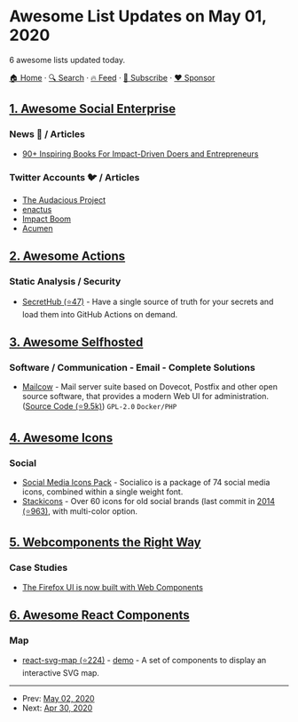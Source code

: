 # Awesome List Updates on May 01, 2020

6 awesome lists updated today.

[🏠 Home](/README.md) · [🔍 Search](https://www.trackawesomelist.com/search/) · [🔥 Feed](https://www.trackawesomelist.com/rss.xml) · [📮 Subscribe](https://trackawesomelist.us17.list-manage.com/subscribe?u=d2f0117aa829c83a63ec63c2f&id=36a103854c) · [❤️  Sponsor](https://github.com/sponsors/theowenyoung)



## [1. Awesome Social Enterprise](/content/RayBB/awesome-social-enterprise/README.md)

### News 📰 / Articles

*   [90+ Inspiring Books For Impact-Driven Doers and Entrepreneurs](https://www.impactboom.org/blog/2020/1/10/90-inspiring-books-for-impact-driven-doers-and-social-entrepreneurs)

### Twitter Accounts 🐦 / Articles

*   [The Audacious Project](https://twitter.com/theaudaciousprj)
*   [enactus](https://twitter.com/enactus)
*   [Impact Boom](https://twitter.com/ImpactBoomOrg)
*   [Acumen](https://twitter.com/Acumen)

## [2. Awesome Actions](/content/sdras/awesome-actions/README.md)

### Static Analysis / Security

*   [SecretHub (⭐47)](https://github.com/secrethub/actions) - Have a single source of truth for your secrets and load them into GitHub Actions on demand.

## [3. Awesome Selfhosted](/content/awesome-selfhosted/awesome-selfhosted/README.md)

### Software / Communication - Email - Complete Solutions

*   [Mailcow](https://mailcow.email/) - Mail server suite based on Dovecot, Postfix and other open source software, that provides a modern Web UI for administration. ([Source Code (⭐9.5k)](https://github.com/mailcow/mailcow-dockerized)) `GPL-2.0` `Docker/PHP`

## [4. Awesome Icons](/content/vkarampinis/awesome-icons/README.md)

### Social

*   [Social Media Icons Pack](https://www.fontfabric.com/fonts/social-media-icons-pack/) - Socialico is a package of 74 social media icons, combined within a single weight font.
*   [Stackicons](http://stackicons.com/) - Over 60 icons for old social brands (last commit in [2014 (⭐963)](https://github.com/parkerbennett/stackicons), with multi-color option.

## [5. Webcomponents the Right Way](/content/mateusortiz/webcomponents-the-right-way/README.md)

### Case Studies

*   [The Firefox UI is now built with Web Components](https://briangrinstead.com/blog/firefox-webcomponents/)

## [6. Awesome React Components](/content/brillout/awesome-react-components/README.md)

### Map

*   [react-svg-map (⭐224)](https://github.com/VictorCazanave/react-svg-map) - [demo](https://victorcazanave.github.io/react-svg-map/) - A set of components to display an interactive SVG map.

---

- Prev: [May 02, 2020](/content/2020/05/02/README.md)
- Next: [Apr 30, 2020](/content/2020/04/30/README.md)
